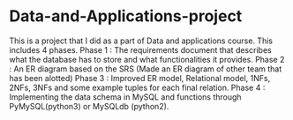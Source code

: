 # Data-and-Applications-project
This is a project that I did as a part of Data and applications course. This includes 4 phases. 
Phase 1 :  The requirements document that describes what the database has to store and what functionalities it provides. 
Phase 2 :  An ER diagram based on the SRS (Made an ER diagram of other team that has been alotted)
Phase 3 :  Improved ER model, Relational model, 1NFs, 2NFs, 3NFs and some example tuples for each final relation.
Phase 4 :  Implementing the data schema in MySQL and functions through PyMySQL(python3) or MySQLdb (python2). 
